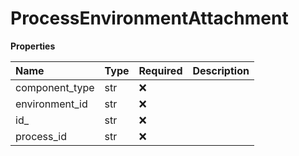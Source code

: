 # ProcessEnvironmentAttachment

**Properties**

| Name           | Type | Required | Description |
| :------------- | :--- | :------- | :---------- |
| component_type | str  | ❌       |             |
| environment_id | str  | ❌       |             |
| id\_           | str  | ❌       |             |
| process_id     | str  | ❌       |             |

